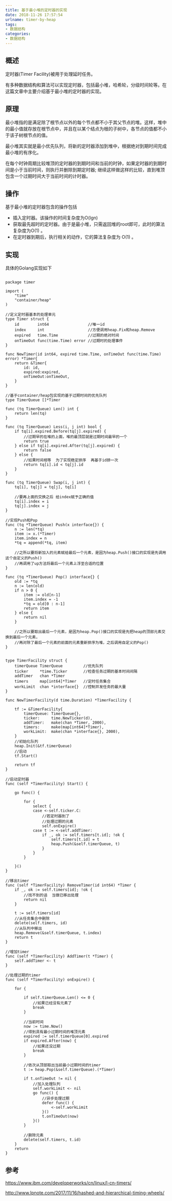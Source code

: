 ```yaml
---
title: 基于最小堆的定时器的实现
date: 2018-11-26 17:57:54
urlname: timer-by-heap
tags:
- 数据结构
categories:
- 数据结构
---
```


## 概述

定时器(Timer Facility)被用于处理延时任务。

有多种数据结构和算法可以实现定时器，包括最小堆，哈希轮，分级时间轮等。在这篇文章中主要介绍基于最小堆的定时器的实现。

<!-- more -->

## 原理

最小堆指的是满足除了根节点以外的每个节点都不小于其父节点的堆。这样，堆中的最小值就存放在根节点中，并且在以某个结点为根的子树中，各节点的值都不小于该子树根节点的值。

最小堆其实就是最小优先队列，将新的定时器添加到堆中，根据绝对到期时间完成最小堆的有序化。

在每个时钟周期比较堆顶的定时器的到期时间和当前的时钟，如果定时器的到期时间是小于当前时间，则执行并删除到期定时器; 继续这样做这样的比较，直到堆顶包含一个过期时间大于当前时间的计时器。

## 操作

基于最小堆的定时器包含的操作包括

- 插入定时器。该操作的时间复杂度为O(lgn)
- 获取最先超时的定时器。由于是最小堆，只需返回堆的root即可，此时的算法复杂度为O(1) 。
- 在定时器到期后，执行相关的动作，它的算法复杂度为 O(1) 。

## 实现

具体的Golang实现如下

```golang

package timer

import (
	"time"
	"container/heap"
)

//定义定时器基本的处理单元
type Timer struct {
	id        int64                 //唯一id
	index     int                   //方便调用heap.Fix和heap.Remove
	expired   time.Time             //过期的绝对时间
	onTimeOut func(time.Time) error //过期时的处理事件
}

func NewTimer(id int64, expired time.Time, onTimeOut func(time.Time) error) *Timer{
	return &Timer{
		id: id,
		expired:expired,
		onTimeOut:onTimeOut,
	}
}

//基于container/heap包实现的基于过期时间的优先队列
type TimerQueue []*Timer

func (tq TimerQueue) Len() int {
	return len(tq)
}

func (tq TimerQueue) Less(i, j int) bool {
	if tq[i].expired.Before(tq[j].expired) {
		//过期早的在堆的上面，堆的最顶层就是过期时间最早的一个
		return true
	} else if tq[i].expired.After(tq[j].expired) {
		return false
	} else {
		//如果时间相等  为了实现稳定排序  再基于id排一次
		return tq[i].id < tq[j].id
	}
}

func (tq TimerQueue) Swap(i, j int) {
	tq[i], tq[j] = tq[j], tq[i]

	//要再上面的交换之后 给index赋予正确的值
	tq[i].index = i
	tq[j].index = j
}

//实现Push和Pop
func (tq *TimerQueue) Push(x interface{}) {
	n := len(*tq)
	item := x.(*Timer)
	item.index = n
	*tq = append(*tq, item)

	//之所以要将新加入的元素赋给最后一个元素，是因为heap.Push()接口的实现是先调用这个自定义的Push()
	//再调用了up方法将最后一个元素上浮至合适的位置
}

func (tq *TimerQueue) Pop() interface{} {
	old := *tq
	n := len(old)
	if n > 0 {
		item := old[n-1]
		item.index = -1
		*tq = old[0 : n-1]
		return item
	} else {
		return nil
	}

	//之所以要取出最后一个元素，是因为heap.Pop()接口的实现是先把heap的顶部元素交换到最后一个元素，
	//再对除了最后一个元素的前面的元素重新排序为堆，之后调用自定义的Pop()
}


type TimerFacility struct {
	timerQueue TimerQueue         //优先队列
	ticker     *time.Ticker       //检查任务过期的基本时间间隔
	addTimer   chan *Timer
	timers     map[int64]*Timer   //定时任务集合
	workLimit  chan *interface{}  //控制并发任务的最大量
}

func NewTimerFacility(d time.Duration) *TimerFacility {

	tf := &TimerFacility{
		timerQueue: TimerQueue{},
		ticker:     time.NewTicker(d),
		addTimer:   make(chan *Timer, 2000),
		timers:     make(map[int64]*Timer),
		workLimit:  make(chan *interface{}, 2000),
	}
	//初始化队列
	heap.Init(&tf.timerQueue)
	//启动
	tf.Start()

	return tf
}

//启动定时器
func (self *TimerFacility) Start() {

	go func() {

		for {
			select {
			case <-self.ticker.C:
				//若定时器到了
				//处理过期的元素
				self.onExpire()
			case t := <-self.addTimer:
				if _, ok := self.timers[t.id]; !ok {
					self.timers[t.id] = t
					heap.Push(&self.timerQueue, t)
				}
			}
		}

	}()
}

//移出timer
func (self *TimerFacility) RemoveTimer(id int64) *Timer {
	if _, ok := self.timers[id]; !ok {
		//找不到的话  当做已移出处理
		return nil
	}

	t := self.timers[id]
	//从任务集合中删除
	delete(self.timers, id)
	//从队列中移出
	heap.Remove(&self.timerQueue, t.index)
	return t
}

//增加timer
func (self *TimerFacility) AddTimer(t *Timer) {
	self.addTimer <- t
}

//处理过期的timer
func (self *TimerFacility) onExpire() {

	for {

		if self.timerQueue.Len() <= 0 {
			//如果已经没有元素了
			break
		}

		//当前时间
		now := time.Now()
		//得到具有最小过期时间的堆顶元素
		expired := self.timerQueue[0].expired
		if expired.After(now) {
			//如果还没过期
			break
		}

		//依次从顶部取出当前最小过期时间的timer
		t := heap.Pop(&self.timerQueue).(*Timer)

		if t.onTimeOut != nil {
			//加入处理队列
			self.workLimit <- nil
			go func() {
				//异步处理过期
				defer func() {
					<-self.workLimit
				}()
				t.onTimeOut(now)
			}()
		}

		//删除元素
		delete(self.timers, t.id)
	}
	return
}
```

## 参考

<https://www.ibm.com/developerworks/cn/linux/l-cn-timers/>

<http://www.lpnote.com/2017/11/16/hashed-and-hierarchical-timing-wheels/>
